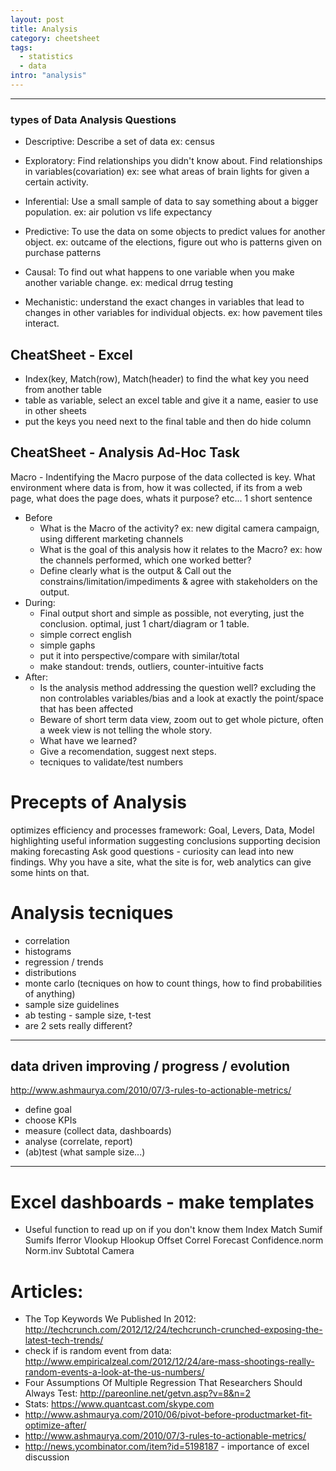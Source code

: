 ```yaml
---
layout: post
title: Analysis
category: cheetsheet
tags:
  - statistics
  - data
intro: "analysis"
---
```


---

### types of Data Analysis Questions
- Descriptive: Describe a set of data ex: census

- Exploratory: Find relationships you didn't know about. Find relationships in variables(covariation) ex: see what areas of brain lights for given a certain activity.
 
- Inferential: Use a small sample of data to say something about a bigger population. ex: air polution vs life expectancy

- Predictive: To use the data on some objects to predict values for another object. ex: outcame of the elections, figure out who is patterns given on purchase patterns

- Causal: To find out what happens to one variable when you make another variable change. ex: medical drrug testing

- Mechanistic: understand the exact changes in variables that lead to changes in other variables for individual objects. ex: how pavement tiles interact.

## CheatSheet - Excel
  - Index(key, Match(row), Match(header) to find the what key you need from another table
  - table as variable, select an excel table and give it a name, easier to use in other sheets
  - put the keys you need next to the final table and then do hide column

## CheatSheet - Analysis Ad-Hoc Task

Macro - Indentifying the Macro purpose of the data collected is key. What environment where data is from, how it was collected, if its from a web page, what does the page does, whats it purpose? etc...
1 short sentence

- Before
  - What is the Macro of the activity? 
    ex: new digital camera campaign, using different marketing channels
  - What is the goal of this analysis how it relates to the Macro?
    ex: how the channels performed, which one worked better?
  - Define clearly what is the output & Call out the constrains/limitation/impediments & agree with stakeholders on the output.
- During:
  - Final output short and simple as possible, not everyting, just the conclusion. optimal, just 1 chart/diagram or 1 table.
  - simple correct english
  - simple gaphs
  - put it into perspective/compare with similar/total
  - make standout: trends, outliers, counter-intuitive facts
- After:
  - Is the analysis method addressing the question well? excluding the non controlables variables/bias and a look at exactly the point/space that has been affected
  - Beware of short term data view, zoom out to get whole picture, often a week view is not telling the whole story.
  - What have we learned?
  - Give a recomendation, suggest next steps.
  - tecniques to validate/test numbers

# Precepts of Analysis
  optimizes efficiency and processes
  framework: Goal, Levers, Data, Model
  highlighting useful information
  suggesting conclusions
  supporting decision making
  forecasting
  Ask good questions - curiosity can lead into new findings. Why you have a site, what the site is for, web analytics can give some hints on that.

# Analysis tecniques
- correlation
- histograms
- regression / trends
- distributions
- monte carlo (tecniques on how to count things, how to find probabilities of anything)
- sample size guidelines
- ab testing - sample size, t-test
- are 2 sets really different?

---

## data driven improving / progress / evolution
 http://www.ashmaurya.com/2010/07/3-rules-to-actionable-metrics/
  - define goal
  - choose KPIs
  - measure (collect data, dashboards)
  - analyse (correlate, report)
  - (ab)test (what sample size...)

--- 

# Excel dashboards - make templates
  - Useful function to read up on if you don't know them
    Index
    Match
    Sumif
    Sumifs
    Iferror
    Vlookup
    Hlookup
    Offset
    Correl 
    Forecast
    Confidence.norm 
    Norm.inv
    Subtotal
    Camera

# Articles:
  - The Top Keywords We Published In 2012: http://techcrunch.com/2012/12/24/techcrunch-crunched-exposing-the-latest-tech-trends/
  - check if is random event from data: 
  http://www.empiricalzeal.com/2012/12/24/are-mass-shootings-really-random-events-a-look-at-the-us-numbers/
  - Four Assumptions Of Multiple Regression That Researchers Should Always Test: http://pareonline.net/getvn.asp?v=8&n=2
  - Stats: https://www.quantcast.com/skype.com
  - http://www.ashmaurya.com/2010/06/pivot-before-productmarket-fit-optimize-after/
  - http://www.ashmaurya.com/2010/07/3-rules-to-actionable-metrics/
  - http://news.ycombinator.com/item?id=5198187 - importance of excel discussion
